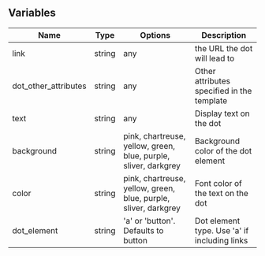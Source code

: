 ## Variables
| Name                    | Type    | Options                                                         | Description                                            |
|-------------------------|---------|--------------------------------------------------------------   |--------------------------------------------------------|
| link                    | string  | any                                                             | the URL the dot will lead to                           |
| dot_other_attributes    | string  | any                                                             | Other attributes specified in the template             |    
| text                    | string  | any                                                             | Display text on the dot                                |
| background              | string  | pink, chartreuse, yellow, green, blue, purple, sliver, darkgrey | Background color of the dot element                    |          |
| color                   | string  | pink, chartreuse, yellow, green, blue, purple, sliver, darkgrey | Font color of the text on the dot                      |
| dot_element             | string  | 'a' or 'button'. Defaults to button                             |  Dot element type. Use 'a' if including links          |



